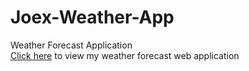 # Joex-Weather-App
Weather Forecast Application <br>
[Click here](http://www.joexapp.ml) to view my weather forecast web application
